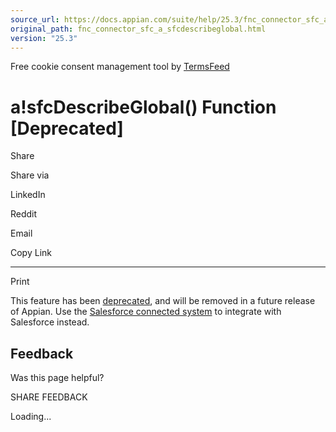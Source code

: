 ```yaml
---
source_url: https://docs.appian.com/suite/help/25.3/fnc_connector_sfc_a_sfcdescribeglobal.html
original_path: fnc_connector_sfc_a_sfcdescribeglobal.html
version: "25.3"
---
```


Free cookie consent management tool by [TermsFeed](https://www.termsfeed.com/)

# a!sfcDescribeGlobal() Function \[Deprecated\]

Share

Share via

LinkedIn

Reddit

Email

Copy Link

* * *

Print

This feature has been [deprecated](Deprecated_Features.html), and will be removed in a future release of Appian. Use the [Salesforce connected system](salesforce-connected-system.html) to integrate with Salesforce instead.

## Feedback

Was this page helpful?

SHARE FEEDBACK

Loading...